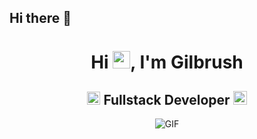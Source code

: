 ## Hi there 👋

<h1 align="center">Hi <img src="https://github.com/Gilbrush/Gilbrush/blob/main/icons/Hi.gif" width="28px"/>, I'm Gilbrush</h1>
<h2 align="center">
  <img src="https://komarev.com/ghpvc/?username=Gilbrush&color=dc143c&style=for-the-badge" alt="Profile Views" style="height:21px;">
  Fullstack Developer
  <a href="https://www.liberatosalerno.com">
    <img src="https://img.shields.io/badge/Portfolio-543DE0?style=for-the-badge&logo=About.me&logoColor=white" alt="Portfolio" style="height:22px;">
  </a>
</h2>
<div align="center">
 <img alt="GIF" src="https://media4.giphy.com/media/11KzOet1ElBDz2/giphy.gif?cid=6c09b952ufa3xxbbm0mpuadm2zaik3wjp4m9luz2ly0lyz8d&ep=v1_internal_gif_by_id&rid=giphy.gif&ct=g" />
</div>


<!--
**Gilbrush/Gilbrush** is a ✨ _special_ ✨ repository because its `README.md` (this file) appears on your GitHub profile.

Here are some ideas to get you started:

- 🔭 I’m currently working on ...
- 🌱 I’m currently learning ...
- 👯 I’m looking to collaborate on ...
- 🤔 I’m looking for help with ...
- 💬 Ask me about ...
- 📫 How to reach me: ...
- 😄 Pronouns: ...
- ⚡ Fun fact: ...
-->

